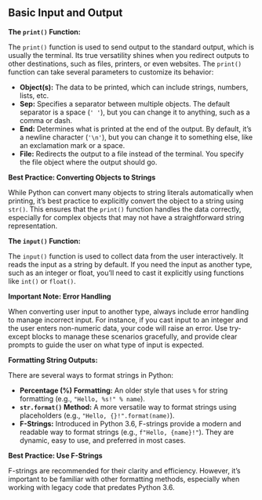 ## Basic Input and Output

**The `print()` Function:**

The `print()` function is used to send output to the standard output, which is usually the terminal. Its true versatility shines when you redirect outputs to other destinations, such as files, printers, or even websites. The `print()` function can take several parameters to customize its behavior:

- **Object(s):** The data to be printed, which can include strings, numbers, lists, etc.
- **Sep:** Specifies a separator between multiple objects. The default separator is a space (`' '`), but you can change it to anything, such as a comma or dash.
- **End:** Determines what is printed at the end of the output. By default, it’s a newline character (`'\n'`), but you can change it to something else, like an exclamation mark or a space.
- **File:** Redirects the output to a file instead of the terminal. You specify the file object where the output should go.

**Best Practice: Converting Objects to Strings**

While Python can convert many objects to string literals automatically when printing, it’s best practice to explicitly convert the object to a string using `str()`. This ensures that the `print()` function handles the data correctly, especially for complex objects that may not have a straightforward string representation.

**The `input()` Function:**

The `input()` function is used to collect data from the user interactively. It reads the input as a string by default. If you need the input as another type, such as an integer or float, you’ll need to cast it explicitly using functions like `int()` or `float()`.

**Important Note: Error Handling**

When converting user input to another type, always include error handling to manage incorrect input. For instance, if you cast input to an integer and the user enters non-numeric data, your code will raise an error. Use try-except blocks to manage these scenarios gracefully, and provide clear prompts to guide the user on what type of input is expected.

**Formatting String Outputs:**

There are several ways to format strings in Python:

- **Percentage (%) Formatting:** An older style that uses `%` for string formatting (e.g., `"Hello, %s!" % name`).
- **`str.format()` Method:** A more versatile way to format strings using placeholders (e.g., `"Hello, {}!".format(name)`).
- **F-Strings:** Introduced in Python 3.6, F-strings provide a modern and readable way to format strings (e.g., `f"Hello, {name}!"`). They are dynamic, easy to use, and preferred in most cases.

**Best Practice: Use F-Strings**

F-strings are recommended for their clarity and efficiency. However, it’s important to be familiar with other formatting methods, especially when working with legacy code that predates Python 3.6.






